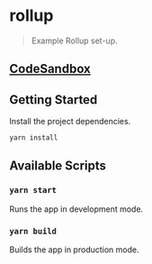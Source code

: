 # rollup

> Example Rollup set-up.

## [CodeSandbox](https://codesandbox.io/s/github/IBM/carbon-icons-svelte/tree/master/examples/rollup)

## Getting Started

Install the project dependencies.

```bash
yarn install
```

## Available Scripts

### `yarn start`

Runs the app in development mode.

### `yarn build`

Builds the app in production mode.
